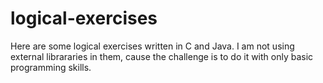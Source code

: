 # logical-exercises

Here are some logical exercises written in C and Java. I am not using external librararies in them, cause the challenge is to do it with only basic programming skills.
